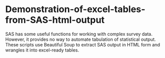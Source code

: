 # Demonstration-of-excel-tables-from-SAS-html-output
SAS has some useful functions for working with complex survey data. However, it provides no way to automate tabulation of statistical output. These scripts use Beautiful Soup to extract SAS output in HTML form and wrangles it into excel-ready tables.
